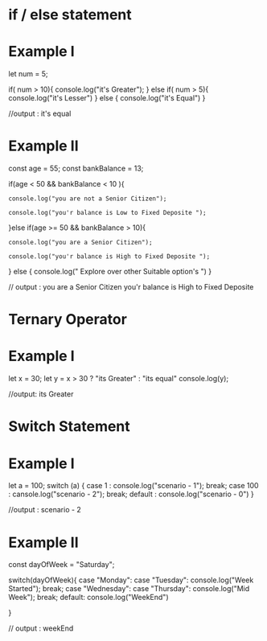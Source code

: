 # if / else statement

# Example I

let num = 5;

if( num > 10){
    console.log("it's Greater");
} else if( num > 5){
    console.log("it's Lesser")
} else {
    console.log("it's Equal")
}

//output : it's equal

# Example II

const age = 55;
const bankBalance = 13;

if(age < 50 && bankBalance < 10 ){

    console.log("you are not a Senior Citizen");

    console.log("you'r balance is Low to Fixed Deposite ");

}else if(age >= 50 && bankBalance > 10){

    console.log("you are a Senior Citizen");

    console.log("you'r balance is High to Fixed Deposite ");

} else {
    console.log(" Explore over other Suitable option's  ")
}

// output : you are a Senior Citizen you'r balance is High to Fixed Deposite 


# Ternary Operator

# Example I
let x = 30;
let y = x  > 30 ? "its Greater" : "its equal"
console.log(y);

//output: its Greater


# Switch Statement
 # Example I
let a = 100;
switch (a) {
    case 1 :
    console.log("scenario - 1");
    break;
    case 100 :
    cansole.log("scenario - 2");
    break;
    default :
    console.log("scenario - 0") 
}

//output : scenario - 2

# Example II
const dayOfWeek = "Saturday";

switch(dayOfWeek){
    case "Monday":
    case "Tuesday":
    console.log("Week Started");
    break;
    case "Wednesday":
    case "Thursday":
    console.log("Mid Week");
    break;
    default:
    console.log("WeekEnd")

}

// output : weekEnd
